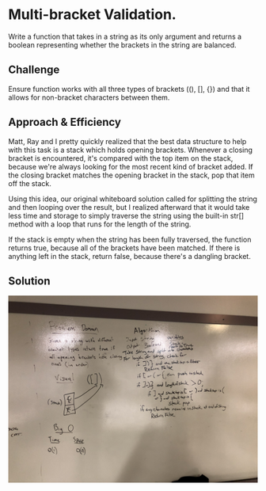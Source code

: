 # Multi-bracket Validation.
Write a function that takes in a string as its only argument and returns a boolean representing whether the brackets in the string are balanced.

## Challenge
Ensure function works with all three types of brackets ((), [], {}) and that it allows for non-bracket characters between them.

## Approach & Efficiency
Matt, Ray and I pretty quickly realized that the best data structure to help with this task is a stack which holds opening brackets. Whenever a closing bracket is encountered, it's compared with the top item on the stack, because we're always looking for the most recent kind of bracket added. If the closing bracket matches the opening bracket in the stack, pop that item off the stack.

Using this idea, our original whiteboard solution called for splitting the string and then looping over the result, but I realized afterward that it would take less time and storage to simply traverse the string using the built-in str[] method with a loop that runs for the length of the string.

If the stack is empty when the string has been fully traversed, the function returns true, because all of the brackets have been matched. If there is anything left in the stack, return false, because there's a dangling bracket.

## Solution
![](../../assets/multi_bracket_validation.jpg)
